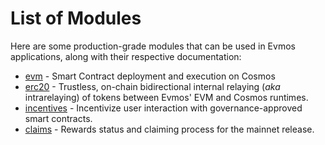<!--
order: 0
-->

# List of Modules

Here are some production-grade modules that can be used in Evmos applications, along with their respective documentation:

- [evm](evm/spec/README.md) - Smart Contract deployment and execution on Cosmos
- [erc20](erc20/spec/README.md) - Trustless, on-chain bidirectional internal relaying (_aka_ intrarelaying) of tokens between Evmos' EVM and Cosmos runtimes.
- [incentives](incentives/spec/README.md) - Incentivize user interaction with governance-approved smart contracts.
- [claims](claims/spec/README.md) - Rewards status and claiming process for the mainnet release.
